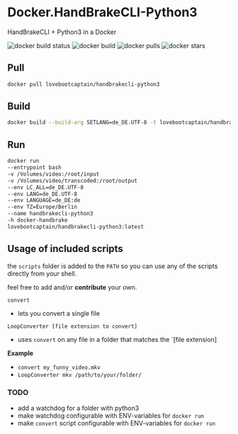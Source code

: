 # Docker.HandBrakeCLI-Python3
HandBrakeCLI + Python3 in a Docker

![docker build status](https://img.shields.io/docker/build/lovebootcaptain/handbrakecli-python3.svg?style=flat-square)
![docker build](https://img.shields.io/docker/automated/lovebootcaptain/handbrakecli-python3.svg?style=flat-square)
![docker pulls](https://img.shields.io/docker/pulls/lovebootcaptain/handbrakecli-python3.svg?style=flat-square)
![docker stars](https://img.shields.io/docker/stars/lovebootcaptain/handbrakecli-python3.svg?style=flat-square)

## Pull

```bash
docker pull lovebootcaptain/handbrakecli-python3
```

## Build
```bash
docker build --build-arg SETLANG=de_DE.UTF-8 -t lovebootcaptain/handbrakecli-python3:latest
```
## Run
```bash
docker run
--entrypoint bash
-v /Volumes/video:/root/input
-v /Volumes/video/transcoded:/root/output
--env LC_ALL=de_DE.UTF-8
--env LANG=de_DE.UTF-8
--env LANGUAGE=de_DE:de
--env TZ=Europe/Berlin
--name handbrakecli-python3
-h docker-handbrake
lovebootcaptain/handbrakecli-python3:latest
```
## Usage of included scripts

the `scripts` folder is added to the `PATH` so you can use any of the scripts directly from your shell.

feel free to add and/or **contribute** your own.

`convert` 

- lets you convert a single file

`LoopConverter [file extension to convert]`

- uses `convert` on any file in a folder that matches the `[file extension]

**Example**

- `convert my_funny_video.mkv`
- `LoopConverter mkv /path/to/your/folder/`

### TODO

- add a watchdog for a folder with python3
- make watchdog configurable with ENV-variables for `docker run`
- make `convert` script configurable with ENV-variables for `docker run`
